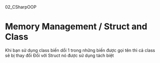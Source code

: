02_CSharpOOP
# Memory Management / Struct and Class
Khi bạn sử dụng class biến dổi 1 trong những biến được gọi tên thì cả class sẽ bị thay đổi
Đối với Struct nó được sử dụng tách biệt
